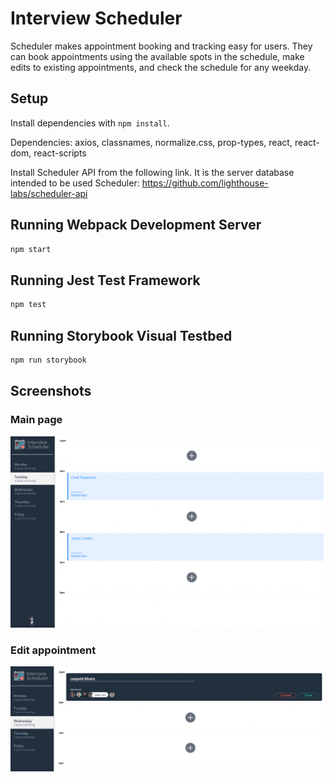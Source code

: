 # Interview Scheduler

Scheduler makes appointment booking and tracking easy for users. They can book appointments using the available spots in the schedule, make edits to existing appointments, and check the schedule for any weekday.

## Setup

Install dependencies with `npm install`.

Dependencies:
axios, classnames, normalize.css, prop-types,
react, react-dom, react-scripts

Install Scheduler API from the following link. It is the server database intended to be used Scheduler:
https://github.com/lighthouse-labs/scheduler-api

## Running Webpack Development Server

```sh
npm start
```

## Running Jest Test Framework

```sh
npm test
```

## Running Storybook Visual Testbed

```sh
npm run storybook
```

## Screenshots

### Main page

![ScreenShot](/public/images/Main-page.png)

### Edit appointment

![ScreenShot](/public/images/Edit-appointment.png)
